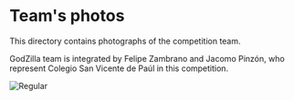 Team's photos
====

This directory contains photographs of the competition team.

GodZilla team is integrated by Felipe Zambrano and Jacomo Pinzón, who represent Colegio San Vicente de Paúl in this competition.

![Regular](https://github.com/csvprobotica/WRO2024/blob/main/GodZilla/1_GodZilla_Team.jpg)

